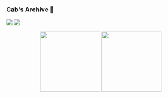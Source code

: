 ### Gab's Archive 💫 ### 

<a href="[https://www.linkedin.com/in/gabriela-fernandes-715577266/" target="_blank"><img src="https://img.shields.io/badge/-LinkedIn-blue?style=flat-square&logo=LinkedIn&logoColor=white"></a>
<a href="mailto:gabriela.cavalcanti886@gmail.com" target="_blank"><img src="https://img.shields.io/badge/-Gmail-c14438?style=flat-square&logo=Gmail&logoColor=white"></a>
<a href="[![JavaScript](https://img.shields.io/badge/-JavaScript-%23F7DF1C?style=flat-square&logo=javascript&logoColor=000000&labelColor=%23F7DF1C&color=%23FFCE5A)](https://www.javascript.com/)"></a>



<div style="display: inline_block" align="center">
  <img height="160em" src="https://github-readme-stats.vercel.app/api?username=gabfernandes8&show_icons=true&theme=cobalt&include_all_commits=true&count_private=true"/>
  <img height="160em" src="https://github-readme-stats.vercel.app/api/top-langs/?username=gabfernandes8&layout=compact&langs_count=7&theme=cobalt"/>
</div>
